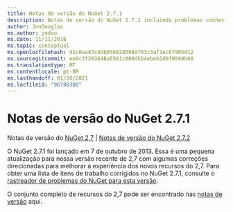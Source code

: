 ```yaml
---
title: Notas de versão do NuGet 2.7.1
description: Notas de versão do NuGet 2.7.1 incluindo problemas conhecidos, correções de bugs, recursos adicionados e DCRs.
author: JonDouglas
ms.author: jodou
ms.date: 11/11/2016
ms.topic: conceptual
ms.openlocfilehash: 42c0aa83cddb056828508df03c3af1ec67905d12
ms.sourcegitcommit: ee6c3f203648a5561c809db54ebeb1d0f0598b68
ms.translationtype: MT
ms.contentlocale: pt-BR
ms.lasthandoff: 01/26/2021
ms.locfileid: "98780380"
---
```

# <a name="nuget-271-release-notes"></a>Notas de versão do NuGet 2.7.1

Notas de versão do [NuGet 2,7](../release-notes/nuget-2.7.md)  |  [Notas de versão do NuGet 2.7.2](../release-notes/nuget-2.7.2.md)

O NuGet 2.7.1 foi lançado em 7 de outubro de 2013.  Essa é uma pequena atualização para nossa versão recente de 2,7 com algumas correções direcionadas para melhorar a experiência dos novos recursos do 2,7. Para obter uma lista de itens de trabalho corrigidos no NuGet 2.7.1, consulte o [rastreador de problemas do NuGet para esta versão](http://nuget.codeplex.com/workitem/list/advanced?keyword=&status=Closed&type=All&priority=All&release=NuGet%202.7.1&assignedTo=All&component=All&sortField=LastUpdatedDate&sortDirection=Descending&page=0).

O conjunto completo de recursos do 2,7 pode ser encontrado nas [notas de versão](../release-notes/nuget-2.7.md) aqui.
